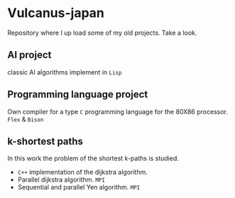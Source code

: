 # Vulcanus-japan
Repository where I up load some of my old projects. Take a look.

## AI project
classic AI algorithms implement in `Lisp`

## Programming language project

Own compiler for a type `C` programming language for the 80X86 processor. `Flex` & `Bison`

## k-shortest paths

In this work the problem of the shortest k-paths is studied.
* `C++` implementation of the dijkstra algorithm.
* Parallel dijkstra algorithm. `MPI`
* Sequential and parallel Yen algorithm. `MPI`
